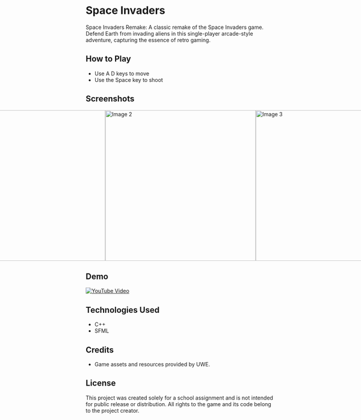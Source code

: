 # Space Invaders

Space Invaders Remake: A classic remake of the Space Invaders game. Defend Earth from invading aliens in this single-player arcade-style adventure, capturing the essence of retro gaming.

## How to Play

- Use A D keys to move
- Use the Space key to shoot

## Screenshots
<div style="display: flex; justify-content: center;">
  <img src="https://github.com/MonikaBukov/space_invaders/assets/135535997/573fdaed-20f5-4f6d-b5ff-99427954cf9c" width="400" alt="Image 1">
  <img src="https://github.com/MonikaBukov/space_invaders/assets/135535997/12186068-37aa-4041-ae97-c04a3a5c0856" width="400" alt="Image 2">
   <img src="https://github.com/MonikaBukov/space_invaders/assets/135535997/9782bd0f-0b83-4a64-93b3-35df0b3da822" width="400" alt="Image 3">
</div>

## Demo
[![YouTube Video](https://img.youtube.com/vi/0fAatk2J_BA.jpg)](https://youtu.be/0fAatk2J_BA)

## Technologies Used

- C++
- SFML

## Credits

- Game assets and resources provided by UWE.

## License

This project was created solely for a school assignment and is not intended for public release or distribution. All rights to the game and its code belong to the project creator.

